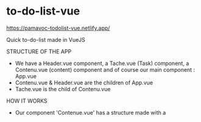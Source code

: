 # to-do-list-vue
 
https://pamavoc-todolist-vue.netlify.app/


Quick to-do-list made in VueJS 

STRUCTURE OF THE APP

- We have a Header.vue component, a Tache.vue (Task) component, a Contenu.vue (content) component and of course our main component : App.vue
- Contenu.vue & Header.vue are the children of App.vue
- Tache.vue is the child of Contenu.vue

HOW IT WORKS

- Our component 'Contenue.vue' has a structure made with a <template>, a <script>, and a <style> tag.
- Contenue.vue loads Tache.vue so they can "communicate" together with the props.
- In the template of Contenue.vue, we can find the form with a button which allows us to create a task 
- This button and this form are linked to the script part of our component.
- In the <script> tag we have methods (functions) they allow us to create/delete a task when we type inside of our input/when we click on the red cross of our Tache.vue component
- When the task is created, she is pushed inside an array
- The suppression (delete) function use the method splice to remove an element from the array
- Both methods are trigger through buttons. In our <template> we bind the method with a v-on:click=""
- To display the task, we linked our array with a v-for loop on the <li> so we can iterate on it. 
- Each time a new value is added inside our input, it will be added to the array and then shown in a list tag
 - To delete, a button is trigger on Tache.vue. This button take a v-on:click="suppression". "suppression" is a props sent to the parent, so the method is recognized when we click on the button
 - In Contenue.vue, we have a v-bind:suppression="suppression" to link the props of Tache.vue to Component.vue so when we click on the redcross, the task is suppressed.
 
THAT'S ALL ;)
